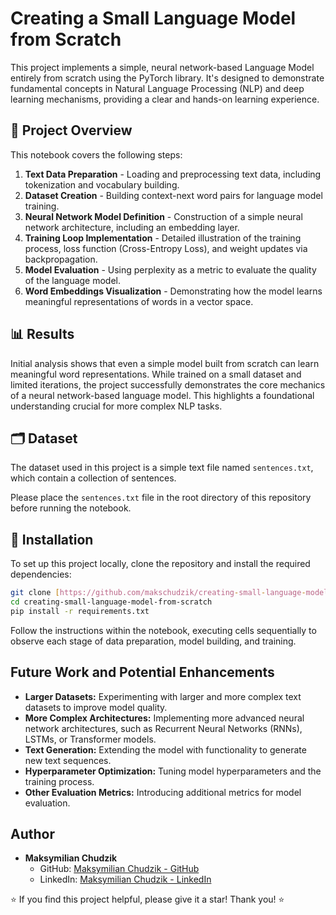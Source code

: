 # Creating a Small Language Model from Scratch

This project implements a simple, neural network-based Language Model entirely from scratch using the PyTorch library. It's designed to demonstrate fundamental concepts in Natural Language Processing (NLP) and deep learning mechanisms, providing a clear and hands-on learning experience.

## 🚀 Project Overview

This notebook covers the following steps:
1.  **Text Data Preparation** - Loading and preprocessing text data, including tokenization and vocabulary building.
2.  **Dataset Creation** - Building context-next word pairs for language model training.
3.  **Neural Network Model Definition** - Construction of a simple neural network architecture, including an embedding layer.
4.  **Training Loop Implementation** - Detailed illustration of the training process, loss function (Cross-Entropy Loss), and weight updates via backpropagation.
5.  **Model Evaluation** - Using perplexity as a metric to evaluate the quality of the language model.
6.  **Word Embeddings Visualization** - Demonstrating how the model learns meaningful representations of words in a vector space.

## 📊 Results

Initial analysis shows that even a simple model built from scratch can learn meaningful word representations. While trained on a small dataset and limited iterations, the project successfully demonstrates the core mechanics of a neural network-based language model. This highlights a foundational understanding crucial for more complex NLP tasks.

## 🗂️ Dataset

The dataset used in this project is a simple text file named `sentences.txt`, which contain a collection of sentences.

Please place the `sentences.txt` file in the root directory of this repository before running the notebook.

## 🔧 Installation

To set up this project locally, clone the repository and install the required dependencies:

```bash
git clone [https://github.com/makschudzik/creating-small-language-model-from-scratch.git](https://github.com/makschudzik/creating-small-language-model-from-scratch.git) # Adjust if your repo name is different
cd creating-small-language-model-from-scratch
pip install -r requirements.txt
```

Follow the instructions within the notebook, executing cells sequentially to observe each stage of data preparation, model building, and training.

## Future Work and Potential Enhancements

* **Larger Datasets:** Experimenting with larger and more complex text datasets to improve model quality.
* **More Complex Architectures:** Implementing more advanced neural network architectures, such as Recurrent Neural Networks (RNNs), LSTMs, or Transformer models.
* **Text Generation:** Extending the model with functionality to generate new text sequences.
* **Hyperparameter Optimization:** Tuning model hyperparameters and the training process.
* **Other Evaluation Metrics:** Introducing additional metrics for model evaluation.

## Author

* **Maksymilian Chudzik**
    * GitHub: [Maksymilian Chudzik - GitHub](https://github.com/makschudzik)
    * LinkedIn: [Maksymilian Chudzik - LinkedIn](https://www.linkedin.com/in/maksymilian-chudzik-429a59366/)

⭐ If you find this project helpful, please give it a star! Thank you! ⭐
